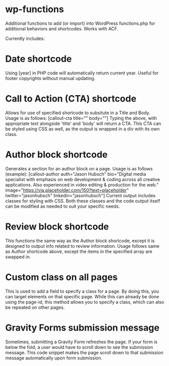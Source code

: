 # wp-functions
Additional functions to add (or import) into WordPress functions.php for additional behaviors and shortcodes. Works with ACF.

Currently includes:

# Date shortcode
Using [year] in PHP code will automatically return current year. 
Useful for footer copyrights without manual updating.

# Call to Action (CTA) shortcode
Allows for use of specified shortcode to subsitute in a Title and Body.
Usage is as follows: [callout-cta title="" body=""]
Typing the above, with appropriate text alongside 'title' and 'body' will return a CTA.
This CTA can be styled using CSS as well, as the output is wrapped in a div with its own class.

# Author block shortcode
Generates a section for an author block on a page.
Usage is as follows (example):
[callout-author auth="Jason Hubsch" bio="Digital media specialist with emphasis on web development & coding across all creative applications. Also experienced in video editing & production for the web." image="https://via.placeholder.com/150?text=placeholder" twitter="jasonhubsch" linkedin="jasonhubsch"]
Current output includes classes for styling with CSS. 
Both these classes and the code output itself can be modified as needed to suit your specific needs.

# Review block shortcode
This functions the same way as the Author block shortcode, except it is designed to output info related to review information.
Usage follows same as Author shortcode above, except the items in the specified array are swapped in.

# Custom class on all pages
This is used to add a field to specify a class for a page. By doing this, you can target elements on that specific page.
While this can already be done using the page-id, this method allows you to specify a class, which can also be repeated on other pages.

# Gravity Forms submission message
Sometimes, submitting a Gravity Form refreshes the page. If your form is below the fold, a user would have to scroll down to see the submission message.
This code snippet makes the page scroll down to that submission message automatically upon form submission.

